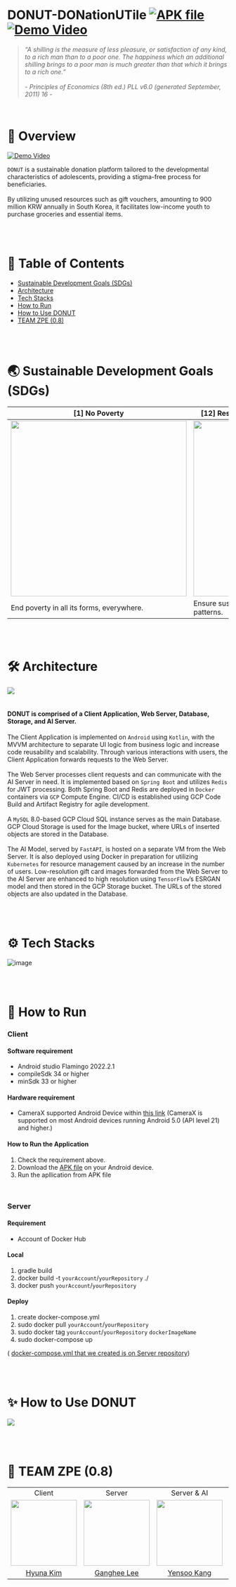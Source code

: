 # DONUT-DONationUTile [![APK file](https://img.shields.io/badge/-APK%20file-blue)](https://drive.google.com/file/d/1g9B9qp6Sc10ojrjxJZ483lGM3o34yWJt/view?usp=sharing) [![Demo Video](https://img.shields.io/badge/-Demo%20Video-red)](https://youtu.be/qjlmdKrCPaI)

>_“A shilling is the measure of less pleasure, or satisfaction of any kind, to a rich man than to a poor one. The happiness which an additional shilling brings to a poor man is much greater than that which it brings to a rich one.”_
</br></br>_- Principles of Economics (8th ed.) PLL v6.0 (generated September, 2011) 16 -_

</br>

# 🍩 Overview
[![Demo Video](https://github.com/akimcse/akimcse/assets/63237214/3aac2345-cb7c-4037-8ed8-a5fa99ef7fc3)](https://youtu.be/qjlmdKrCPaI)

  `DONUT` is a sustainable donation platform tailored to the developmental characteristics of adolescents, providing a stigma-free process for beneficiaries. </br></br>
  By utilizing unused resources such as gift vouchers, amounting to 900 million KRW annually in South Korea, it facilitates low-income youth to purchase groceries and essential items.

</br></br>

# 📂 Table of Contents
  - [Sustainable Development Goals (SDGs)](#Sustainable-Development-Goals-SDGs)
  - [Architecture](#Architecture)
  - [Tech Stacks](#Tech-stacks)
  - [How to Run](#How-to-Run)
  - [How to Use DONUT](#How-to-Use-DONUT)
  - [TEAM ZPE (0.8)](#TEAM-ZPE-(0.8))

</br></br>

# 🌏 Sustainable Development Goals (SDGs)
| [1] No Poverty                                                                                                              | [12] Responsible Consumption and Production |
|-----------------------------------------------------------------------------------------------------------------------------|--------------------------------------------|
| <img src="https://github.com/Donut-DONationUTile/.github/assets/79368467/2eb097ef-2c68-439f-a080-76c8328cb457" width="400"> | <img src="https://github.com/Donut-DONationUTile/.github/assets/79368467/51c7f9e8-cbec-46d1-865e-e615e5548261" width="400"> |
| End poverty in all its forms, everywhere.                                                                                   | Ensure sustainable consumption and production patterns. |

</br></br>

# 🛠️ Architecture

<image src='https://github.com/akimcse/akimcse/assets/63237214/49c749af-5579-42fe-b45c-d85a9c258dd8'/>
</br></br>

#### DONUT is comprised of a Client Application, Web Server, Database, Storage, and AI Server.
  The Client Application is implemented on `Android` using `Kotlin`, with the MVVM architecture to separate UI logic from business logic and increase code reusability and scalability. Through various interactions with users, the Client Application forwards requests to the Web Server.
  </br></br>
  The Web Server processes client requests and can communicate with the AI Server in need. It is implemented based on `Spring Boot` and utilizes `Redis` for JWT processing. Both Spring Boot and Redis are deployed in `Docker` containers via `GCP` Compute Engine. CI/CD is established using GCP Code Build and Artifact Registry for agile development.
  </br></br>
  A `MySQL` 8.0-based GCP Cloud SQL instance serves as the main Database. GCP Cloud Storage is used for the Image bucket, where URLs of inserted objects are stored in the Database.
  </br></br>
  The AI Model, served by `FastAPI`, is hosted on a separate VM from the Web Server. It is also deployed using Docker in preparation for utilizing `Kubernetes` for resource management caused by an increase in the number of users. Low-resolution gift card images forwarded from the Web Server to the AI Server are enhanced to high resolution using `TensorFlow`’s ESRGAN model and then stored in the GCP Storage bucket. The URLs of the stored objects are also updated in the Database.

</br></br>

# ⚙️ Tech Stacks
![image](https://github.com/Donut-DONationUTile/.github/assets/90603399/b35af4c6-eaf9-4588-aa71-587d2f13f2f2)

</br></br>

# 🚀 How to Run

### Client

#### Software requirement

- Android studio Flamingo 2022.2.1
- compileSdk 34 or higher
- minSdk 33 or higher

#### Hardware requirement

- CameraX supported Android Device within [this link](https://developer.android.com/media/camera/camerax/devices)
(CameraX is supported on most Android devices running Android 5.0 (API level 21) and higher.)

#### How to Run the Application
1. Check the requirement above.
2. Download the [APK file](https://drive.google.com/file/d/1g9B9qp6Sc10ojrjxJZ483lGM3o34yWJt/view?usp=sharing) on your Android device.
3. Run the apllication from APK file

</br>

### Server

#### Requirement

- Account of Docker Hub

#### Local
1. gradle build
2. docker build -t `yourAccount`/`yourRepository` ./
3. docker push `yourAccount`/`yourRepository`

#### Deploy  
1. create docker-compose.yml
2. sudo docker pull `yourAccount`/`yourRepository`
3. sudo docker tag `yourAccount`/`yourRepository` `dockerImageName`
4. sudo docker-compose up

( [docker-compose.yml that we created is on Server repository](https://github.com/Donut-DONationUTile/Donut_Server/blob/main/docker-compose.yml))

</br></br>

# ✨ How to Use DONUT
<image src='https://github.com/akimcse/akimcse/assets/63237214/845d8d38-2b73-4897-ba63-c45ba32e28d0'/>

</br></br>

# 🌸 TEAM ZPE (0.8)

<table align="center">
  <tr align="center">
    <td>Client</td>
    <td>Server</td>
    <td>Server & AI</td>
    <td>UX & UI Design</td>
  </tr>
  <tr align="center">
    <td><img src="https://github.com/akimcse.png" width="150"></td>
    <td><img src="https://github.com/Ganghee-Lee-0522.png" width="150"></td>
    <td><img src="https://github.com/Kang1221.png" width="150"></td>
    <td><img src="https://i3.ruliweb.com/cmt/23/05/04/187e4d839734e211c.jpg" width="150"></td>
  </tr>
  <tr align="center">
    <td><a href="https://github.com/akimcse">Hyuna Kim</a></td>
    <td><a href="https://github.com/Ganghee-Lee-0522">Ganghee Lee</a></td>
    <td><a href="https://github.com/Kang1221">Yensoo Kang</a></td>
    <td><a href="https://www.behance.net/kimsh9181fabf">Sohyun Kim</a></td>
  </tr>
</table>
